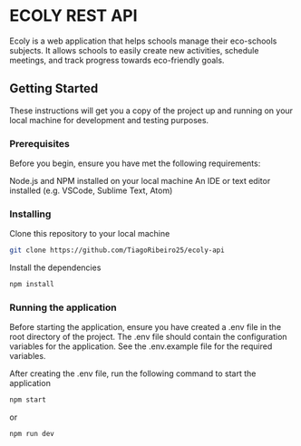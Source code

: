 # ECOLY REST API

Ecoly is a web application that helps schools manage their eco-schools subjects. It allows schools to easily create new activities, schedule meetings, and track progress towards eco-friendly goals.

## Getting Started

These instructions will get you a copy of the project up and running on your local machine for development and testing purposes.

### Prerequisites

Before you begin, ensure you have met the following requirements:

Node.js and NPM installed on your local machine
An IDE or text editor installed (e.g. VSCode, Sublime Text, Atom)

### Installing

Clone this repository to your local machine

``` bash
git clone https://github.com/TiagoRibeiro25/ecoly-api
```

Install the dependencies

``` bash
npm install
```

### Running the application

Before starting the application, ensure you have created a .env file in the root directory of the project. The .env file should contain the configuration variables for the application. See the .env.example file for the required variables.

After creating the .env file, run the following command to start the application

``` bash
npm start
```

or

``` bash
npm run dev
```
